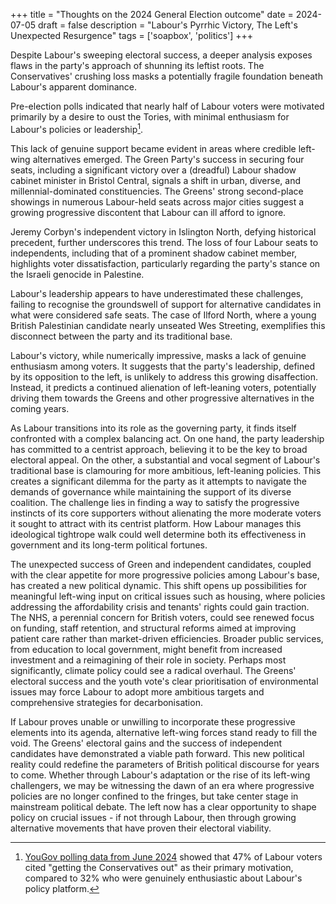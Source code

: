 +++
title = "Thoughts on the 2024 General Election outcome"
date = 2024-07-05
draft = false
description = "Labour's Pyrrhic Victory, The Left's Unexpected Resurgence"
tags = ['soapbox', 'politics']
+++

Despite Labour's sweeping electoral success, a deeper analysis exposes flaws in the party's approach of shunning its leftist roots. The Conservatives' crushing loss masks a potentially fragile foundation beneath Labour's apparent dominance.

Pre-election polls indicated that nearly half of Labour voters were motivated primarily by a desire to oust the Tories, with minimal enthusiasm for Labour's policies or leadership[^1]. 

This lack of genuine support became evident in areas where credible left-wing alternatives emerged. The Green Party's success in securing four seats, including a significant victory over a (dreadful) Labour shadow cabinet minister in Bristol Central, signals a shift in urban, diverse, and millennial-dominated constituencies. The Greens' strong second-place showings in numerous Labour-held seats across major cities suggest a growing progressive discontent that Labour can ill afford to ignore.

Jeremy Corbyn's independent victory in Islington North, defying historical precedent, further underscores this trend. The loss of four Labour seats to independents, including that of a prominent shadow cabinet member, highlights voter dissatisfaction, particularly regarding the party's stance on the Israeli genocide in Palestine.

Labour's leadership appears to have underestimated these challenges, failing to recognise the groundswell of support for alternative candidates in what were considered safe seats. The case of Ilford North, where a young British Palestinian candidate nearly unseated Wes Streeting, exemplifies this disconnect between the party and its traditional base.

Labour's victory, while numerically impressive, masks a lack of genuine enthusiasm among voters. It suggests that the party's leadership, defined by its opposition to the left, is unlikely to address this growing disaffection. Instead, it predicts a continued alienation of left-leaning voters, potentially driving them towards the Greens and other progressive alternatives in the coming years.

As Labour transitions into its role as the governing party, it finds itself confronted with a complex balancing act. On one hand, the party leadership has committed to a centrist approach, believing it to be the key to broad electoral appeal. On the other, a substantial and vocal segment of Labour's traditional base is clamouring for more ambitious, left-leaning policies. This creates a significant dilemma for the party as it attempts to navigate the demands of governance while maintaining the support of its diverse coalition. The challenge lies in finding a way to satisfy the progressive instincts of its core supporters without alienating the more moderate voters it sought to attract with its centrist platform. How Labour manages this ideological tightrope walk could well determine both its effectiveness in government and its long-term political fortunes.

The unexpected success of Green and independent candidates, coupled with the clear appetite for more progressive policies among Labour's base, has created a new political dynamic. This shift opens up possibilities for meaningful left-wing input on critical issues such as housing, where policies addressing the affordability crisis and tenants' rights could gain traction. The NHS, a perennial concern for British voters, could see renewed focus on funding, staff retention, and structural reforms aimed at improving patient care rather than market-driven efficiencies. Broader public services, from education to local government, might benefit from increased investment and a reimagining of their role in society. Perhaps most significantly, climate policy could see a radical overhaul. The Greens' electoral success and the youth vote's clear prioritisation of environmental issues may force Labour to adopt more ambitious targets and comprehensive strategies for decarbonisation.

If Labour proves unable or unwilling to incorporate these progressive elements into its agenda, alternative left-wing forces stand ready to fill the void. The Greens' electoral gains and the success of independent candidates have demonstrated a viable path forward. This new political reality could redefine the parameters of British political discourse for years to come. Whether through Labour's adaptation or the rise of its left-wing challengers, we may be witnessing the dawn of an era where progressive policies are no longer confined to the fringes, but take center stage in mainstream political debate. The left now has a clear opportunity to shape policy on crucial issues - if not through Labour, then through growing alternative movements that have proven their electoral viability.

[^1]: [YouGov polling data from June 2024](https://yougov.co.uk/politics/articles/48259-how-britain-voted-2024-general-election) showed that 47% of Labour voters cited "getting the Conservatives out" as their primary motivation, compared to 32% who were genuinely enthusiastic about Labour's policy platform.